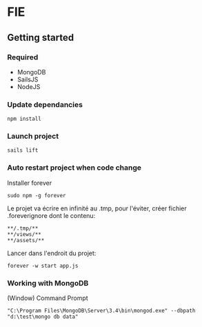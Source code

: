 # FIE

## Getting started
### Required
* MongoDB
* SailsJS
* NodeJS

### Update dependancies
```
npm install
```

### Launch project
```
sails lift
```

### Auto restart project when code change
Installer forever
```
sudo npm -g forever
```

Le projet va écrire en infinité au .tmp, pour l'éviter, créer fichier .foreverignore dont le contenu:
```
**/.tmp/**
**/views/**
**/assets/**
```

Lancer dans l'endroit du projet:
```
forever -w start app.js
```

### Working with MongoDB
(Window)
Command Prompt
```
"C:\Program Files\MongoDB\Server\3.4\bin\mongod.exe" --dbpath "d:\test\mongo db data"
```